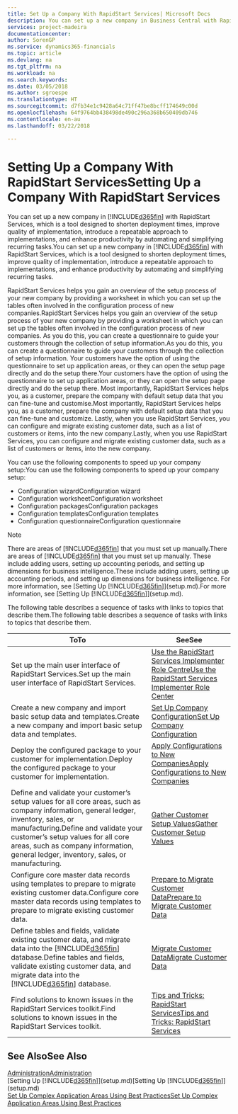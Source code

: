 ```yaml
---
title: Set Up a Company With RapidStart Services| Microsoft Docs
description: You can set up a new company in Business Central with RapidStart services, which is a tool designed to shorten deployment times, improve quality of implementation, introduce a repeatable approach to implementations, and enhance productivity by automating and simplifying recurring tasks.
services: project-madeira
documentationcenter: 
author: SorenGP
ms.service: dynamics365-financials
ms.topic: article
ms.devlang: na
ms.tgt_pltfrm: na
ms.workload: na
ms.search.keywords: 
ms.date: 03/05/2018
ms.author: sgroespe
ms.translationtype: HT
ms.sourcegitcommit: d7fb34e1c9428a64c71ff47be8bcff174649c00d
ms.openlocfilehash: 64f9764bb438498de490c296a368b650409db746
ms.contentlocale: en-au
ms.lasthandoff: 03/22/2018

---
```

# <a name="setting-up-a-company-with-rapidstart-services"></a><span data-ttu-id="b2727-103">Setting Up a Company With RapidStart Services</span><span class="sxs-lookup"><span data-stu-id="b2727-103">Setting Up a Company With RapidStart Services</span></span>
<span data-ttu-id="b2727-104">You can set up a new company in [!INCLUDE[d365fin](includes/d365fin_md.md)] with RapidStart Services, which is a tool designed to shorten deployment times, improve quality of implementation, introduce a repeatable approach to implementations, and enhance productivity by automating and simplifying recurring tasks.</span><span class="sxs-lookup"><span data-stu-id="b2727-104">You can set up a new company in [!INCLUDE[d365fin](includes/d365fin_md.md)] with RapidStart Services, which is a tool designed to shorten deployment times, improve quality of implementation, introduce a repeatable approach to implementations, and enhance productivity by automating and simplifying recurring tasks.</span></span>  

<span data-ttu-id="b2727-105">RapidStart Services helps you gain an overview of the setup process of your new company by providing a worksheet in which you can set up the tables often involved in the configuration process of new companies.</span><span class="sxs-lookup"><span data-stu-id="b2727-105">RapidStart Services helps you gain an overview of the setup process of your new company by providing a worksheet in which you can set up the tables often involved in the configuration process of new companies.</span></span> <span data-ttu-id="b2727-106">As you do this, you can create a questionnaire to guide your customers through the collection of setup information.</span><span class="sxs-lookup"><span data-stu-id="b2727-106">As you do this, you can create a questionnaire to guide your customers through the collection of setup information.</span></span> <span data-ttu-id="b2727-107">Your customers have the option of using the questionnaire to set up application areas, or they can open the setup page directly and do the setup there.</span><span class="sxs-lookup"><span data-stu-id="b2727-107">Your customers have the option of using the questionnaire to set up application areas, or they can open the setup page directly and do the setup there.</span></span> <span data-ttu-id="b2727-108">Most importantly, RapidStart Services helps you, as a customer, prepare the company with default setup data that you can fine-tune and customise.</span><span class="sxs-lookup"><span data-stu-id="b2727-108">Most importantly, RapidStart Services helps you, as a customer, prepare the company with default setup data that you can fine-tune and customize.</span></span> <span data-ttu-id="b2727-109">Lastly, when you use RapidStart Services, you can configure and migrate existing customer data, such as a list of customers or items, into the new company.</span><span class="sxs-lookup"><span data-stu-id="b2727-109">Lastly, when you use RapidStart Services, you can configure and migrate existing customer data, such as a list of customers or items, into the new company.</span></span>

<span data-ttu-id="b2727-110">You can use the following components to speed up your company setup:</span><span class="sxs-lookup"><span data-stu-id="b2727-110">You can use the following components to speed up your company setup:</span></span>  

-   <span data-ttu-id="b2727-111">Configuration wizard</span><span class="sxs-lookup"><span data-stu-id="b2727-111">Configuration wizard</span></span>  
-   <span data-ttu-id="b2727-112">Configuration worksheet</span><span class="sxs-lookup"><span data-stu-id="b2727-112">Configuration worksheet</span></span>  
-   <span data-ttu-id="b2727-113">Configuration packages</span><span class="sxs-lookup"><span data-stu-id="b2727-113">Configuration packages</span></span>  
-   <span data-ttu-id="b2727-114">Configuration templates</span><span class="sxs-lookup"><span data-stu-id="b2727-114">Configuration templates</span></span>  
-   <span data-ttu-id="b2727-115">Configuration questionnaire</span><span class="sxs-lookup"><span data-stu-id="b2727-115">Configuration questionnaire</span></span>  

> [!Note]  
>  <span data-ttu-id="b2727-116">There are areas of [!INCLUDE[d365fin](includes/d365fin_md.md)] that you must set up manually.</span><span class="sxs-lookup"><span data-stu-id="b2727-116">There are areas of [!INCLUDE[d365fin](includes/d365fin_md.md)] that you must set up manually.</span></span> <span data-ttu-id="b2727-117">These include adding users, setting up accounting periods, and setting up dimensions for business intelligence.</span><span class="sxs-lookup"><span data-stu-id="b2727-117">These include adding users, setting up accounting periods, and setting up dimensions for business intelligence.</span></span> <span data-ttu-id="b2727-118">For more information, see [Setting Up [!INCLUDE[d365fin](includes/d365fin_md.md)]](setup.md).</span><span class="sxs-lookup"><span data-stu-id="b2727-118">For more information, see [Setting Up [!INCLUDE[d365fin](includes/d365fin_md.md)]](setup.md).</span></span>

 <span data-ttu-id="b2727-119">The following table describes a sequence of tasks with links to topics that describe them.</span><span class="sxs-lookup"><span data-stu-id="b2727-119">The following table describes a sequence of tasks with links to topics that describe them.</span></span>

|<span data-ttu-id="b2727-120">**To**</span><span class="sxs-lookup"><span data-stu-id="b2727-120">**To**</span></span>|<span data-ttu-id="b2727-121">**See**</span><span class="sxs-lookup"><span data-stu-id="b2727-121">**See**</span></span>|  
|------------|-------------|  
|<span data-ttu-id="b2727-122">Set up the main user interface of RapidStart Services.</span><span class="sxs-lookup"><span data-stu-id="b2727-122">Set up the main user interface of RapidStart Services.</span></span>|[<span data-ttu-id="b2727-123">Use the RapidStart Services Implementer Role Centre</span><span class="sxs-lookup"><span data-stu-id="b2727-123">Use the RapidStart Services Implementer Role Center</span></span>](admin-how-to-use-the-rapidstart-services-role-center-to-track-progress.md)|  
|<span data-ttu-id="b2727-124">Create a new company and import basic setup data and templates.</span><span class="sxs-lookup"><span data-stu-id="b2727-124">Create a new company and import basic setup data and templates.</span></span>|[<span data-ttu-id="b2727-125">Set Up Company Configuration</span><span class="sxs-lookup"><span data-stu-id="b2727-125">Set Up Company Configuration</span></span>](admin-set-up-company-configuration.md)|  
|<span data-ttu-id="b2727-126">Deploy the configured package to your customer for implementation.</span><span class="sxs-lookup"><span data-stu-id="b2727-126">Deploy the configured package to your customer for implementation.</span></span>|[<span data-ttu-id="b2727-127">Apply Configurations to New Companies</span><span class="sxs-lookup"><span data-stu-id="b2727-127">Apply Configurations to New Companies</span></span>](admin-apply-configuration-to-new-companies.md)|
|<span data-ttu-id="b2727-128">Define and validate your customer’s setup values for all core areas, such as company information, general ledger, inventory, sales, or manufacturing.</span><span class="sxs-lookup"><span data-stu-id="b2727-128">Define and validate your customer’s setup values for all core areas, such as company information, general ledger, inventory, sales, or manufacturing.</span></span>|[<span data-ttu-id="b2727-129">Gather Customer Setup Values</span><span class="sxs-lookup"><span data-stu-id="b2727-129">Gather Customer Setup Values</span></span>](admin-gather-customer-setup-values.md)|  
|<span data-ttu-id="b2727-130">Configure core master data records using templates to prepare to migrate existing customer data.</span><span class="sxs-lookup"><span data-stu-id="b2727-130">Configure core master data records using templates to prepare to migrate existing customer data.</span></span>|[<span data-ttu-id="b2727-131">Prepare to Migrate Customer Data</span><span class="sxs-lookup"><span data-stu-id="b2727-131">Prepare to Migrate Customer Data</span></span>](admin-use-templates-to-prepare-customer-data-for-migration.md)|  
|<span data-ttu-id="b2727-132">Define tables and fields, validate existing customer data, and migrate data into the [!INCLUDE[d365fin](includes/d365fin_md.md)] database.</span><span class="sxs-lookup"><span data-stu-id="b2727-132">Define tables and fields, validate existing customer data, and migrate data into the [!INCLUDE[d365fin](includes/d365fin_md.md)] database.</span></span>|[<span data-ttu-id="b2727-133">Migrate Customer Data</span><span class="sxs-lookup"><span data-stu-id="b2727-133">Migrate Customer Data</span></span>](admin-migrate-customer-data.md)|  
|<span data-ttu-id="b2727-134">Find solutions to known issues in the RapidStart Services toolkit.</span><span class="sxs-lookup"><span data-stu-id="b2727-134">Find solutions to known issues in the RapidStart Services toolkit.</span></span>|[<span data-ttu-id="b2727-135">Tips and Tricks: RapidStart Services</span><span class="sxs-lookup"><span data-stu-id="b2727-135">Tips and Tricks: RapidStart Services</span></span>](admin-tips-and-tricks-rapidstart-services.md)|  

## <a name="see-also"></a><span data-ttu-id="b2727-136">See Also</span><span class="sxs-lookup"><span data-stu-id="b2727-136">See Also</span></span>  
[<span data-ttu-id="b2727-137">Administration</span><span class="sxs-lookup"><span data-stu-id="b2727-137">Administration</span></span>](admin-setup-and-administration.md)  
<span data-ttu-id="b2727-138">[Setting Up [!INCLUDE[d365fin](includes/d365fin_md.md)]](setup.md)</span><span class="sxs-lookup"><span data-stu-id="b2727-138">[Setting Up [!INCLUDE[d365fin](includes/d365fin_md.md)]](setup.md)</span></span>  
[<span data-ttu-id="b2727-139">Set Up Complex Application Areas Using Best Practices</span><span class="sxs-lookup"><span data-stu-id="b2727-139">Set Up Complex Application Areas Using Best Practices</span></span>](set-up-complex-application-areas-using-best-practices.md)   

